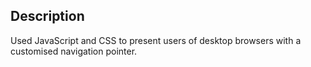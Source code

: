 ## Description

Used JavaScript and CSS to present users of desktop browsers with a customised navigation pointer.